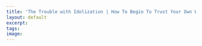 ```yaml
---
title: 'The Trouble with Idolization | How To Begin To Trust Your Own Wisdom'
layout: default
excerpt:
tags:
image:
---
```


